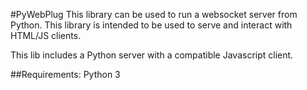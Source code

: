 #PyWebPlug
This library can be used to run a websocket server from Python. This library is intended to be used to serve and interact with HTML/JS clients.

This lib includes a Python server with a compatible Javascript client.

##Requirements:
Python 3
